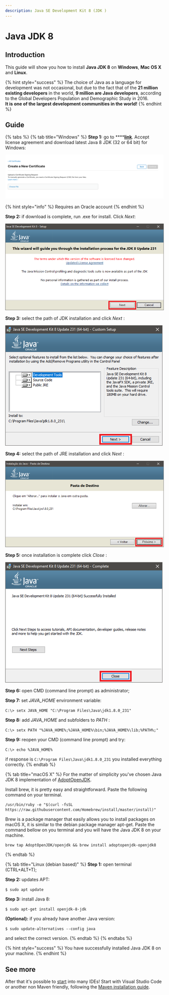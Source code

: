 ```yaml
---
description: Java SE Development Kit 8 (JDK )
---
```


# Java JDK 8

## Introduction

This guide will show you how to install **Java JDK 8** on **Windows**, **Mac OS X** and **Linux**.

{% hint style="success" %}
The choice of Java as a language for development was not occasional, but due to the fact that of the **21 million existing developers** in the world, **9 million are Java developers**, according to the Global Developers Population and Demographic Study in 2016.   
**It is one of the largest development communities in the world!**
{% endhint %}

## Guide

{% tabs %}
{% tab title="Windows" %}
**Step 1:** go to ****[**link**](https://www.oracle.com/java/technologies/javase/javase8u211-later-archive-downloads.html). Accept license agreement and download latest Java 8 JDK \(32 or 64 bit\) for Windows:

![](../../.gitbook/assets/image%20%2831%29.png)

{% hint style="info" %}
Requires an Oracle account
{% endhint %}

**Step 2:** if download is complete, run .exe for install. Click _Next_:

![](../../.gitbook/assets/step_2.png)

**Step 3:** select the path of JDK installation and click _Next_ :

![](../../.gitbook/assets/step_3.png)

**Step 4:** select the path of JRE installation and click _Next_ :

![](../../.gitbook/assets/step_4.png)

**Step 5:** once installation is complete click _Close_ :

![](../../.gitbook/assets/step_5.png)

**Step 6:** open CMD \(command line prompt\) as administrator;

**Step 7:** set _JAVA\_HOME_ environment variable:

`C:\> setx JAVA_HOME "C:\Program Files\Java\jdk1.8.0_231"`

**Step 8:** add  _JAVA\_HOME_ and subfolders to _PATH_ :

`C:\> setx PATH "%JAVA_HOME%;%JAVA_HOME%\bin;%JAVA_HOME%\lib;%PATH%;"`

**Step 9:** reopen  your CMD \(command line prompt\) and try:

`C:\> echo %JAVA_HOME%`

if response is `C:\Program Files\Java\jdk1.8.0_231` you installed everything correctly.
{% endtab %}

{% tab title="macOS X" %}
For the matter of simplicity you've chosen Java JDK 8 implementation of [AdoptOpenJDK](https://adoptopenjdk.net/).

Install brew, it is pretty easy and straightforward. Paste the following command on your terminal.

```text
/usr/bin/ruby -e "$(curl -fsSL https://raw.githubusercontent.com/Homebrew/install/master/install)"
```

Brew is a package manager that easily allows you to install packages on macOS X, it is similar to the debian package manager apt-get. Paste the command bellow on you terminal and you will have the Java JDK 8 on your machine.

```text
brew tap AdoptOpenJDK/openjdk && brew install adoptopenjdk-openjdk8
```
{% endtab %}

{% tab title="Linux \(debian based\)" %}
**Step 1:** open terminal \(CTRL+ALT+T\);

**Step 2:** updates APT:

`$ sudo apt update` 

**Step 3:** install Java 8:

`$ sudo apt-get install openjdk-8-jdk`

**\(Optional\):** if you already have another Java version:

`$ sudo update-alternatives --config java`

and select the correct version.
{% endtab %}
{% endtabs %}

{% hint style="success" %}
You have successfully installed Java JDK 8 on your machine.
{% endhint %}

## See more

After that it's possible to [start](https://totalcross.gitbook.io/playbook/learn-totalcross/getting-started/) into many IDEs! Start with Visual Studio Code or another non Maven friendly, following the [Maven installation guide](https://totalcross.gitbook.io/playbook/learn-totalcross/basic-requirements/maven/).

